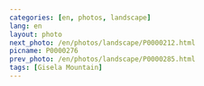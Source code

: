 ```yaml
---
categories: [en, photos, landscape]
lang: en
layout: photo
next_photo: /en/photos/landscape/P0000212.html
picname: P0000276
prev_photo: /en/photos/landscape/P0000285.html
tags: [Gisela Mountain]
---
```

